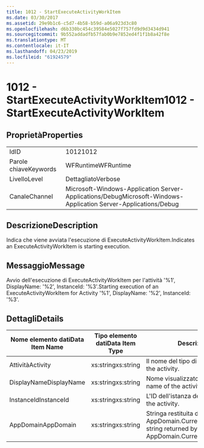 ```yaml
---
title: 1012 - StartExecuteActivityWorkItem
ms.date: 03/30/2017
ms.assetid: 29e9b1c6-c5d7-4b58-b59d-a06a923d3c80
ms.openlocfilehash: d6b330bc454c39584e5027f757fd9d9d3434d941
ms.sourcegitcommit: 9b552addadfb57fab0b9e7852ed4f1f1b8a42f8e
ms.translationtype: MT
ms.contentlocale: it-IT
ms.lasthandoff: 04/23/2019
ms.locfileid: "61924579"
---
```

# <a name="1012---startexecuteactivityworkitem"></a><span data-ttu-id="2e3e8-102">1012 - StartExecuteActivityWorkItem</span><span class="sxs-lookup"><span data-stu-id="2e3e8-102">1012 - StartExecuteActivityWorkItem</span></span>
## <a name="properties"></a><span data-ttu-id="2e3e8-103">Proprietà</span><span class="sxs-lookup"><span data-stu-id="2e3e8-103">Properties</span></span>  
  
|||  
|-|-|  
|<span data-ttu-id="2e3e8-104">Id</span><span class="sxs-lookup"><span data-stu-id="2e3e8-104">ID</span></span>|<span data-ttu-id="2e3e8-105">1012</span><span class="sxs-lookup"><span data-stu-id="2e3e8-105">1012</span></span>|  
|<span data-ttu-id="2e3e8-106">Parole chiave</span><span class="sxs-lookup"><span data-stu-id="2e3e8-106">Keywords</span></span>|<span data-ttu-id="2e3e8-107">WFRuntime</span><span class="sxs-lookup"><span data-stu-id="2e3e8-107">WFRuntime</span></span>|  
|<span data-ttu-id="2e3e8-108">Livello</span><span class="sxs-lookup"><span data-stu-id="2e3e8-108">Level</span></span>|<span data-ttu-id="2e3e8-109">Dettagliato</span><span class="sxs-lookup"><span data-stu-id="2e3e8-109">Verbose</span></span>|  
|<span data-ttu-id="2e3e8-110">Canale</span><span class="sxs-lookup"><span data-stu-id="2e3e8-110">Channel</span></span>|<span data-ttu-id="2e3e8-111">Microsoft-Windows-Application Server-Applications/Debug</span><span class="sxs-lookup"><span data-stu-id="2e3e8-111">Microsoft-Windows-Application Server-Applications/Debug</span></span>|  
  
## <a name="description"></a><span data-ttu-id="2e3e8-112">Descrizione</span><span class="sxs-lookup"><span data-stu-id="2e3e8-112">Description</span></span>  
 <span data-ttu-id="2e3e8-113">Indica che viene avviata l'esecuzione di ExecuteActivityWorkItem.</span><span class="sxs-lookup"><span data-stu-id="2e3e8-113">Indicates an ExecuteActivityWorkItem is starting execution.</span></span>  
  
## <a name="message"></a><span data-ttu-id="2e3e8-114">Messaggio</span><span class="sxs-lookup"><span data-stu-id="2e3e8-114">Message</span></span>  
 <span data-ttu-id="2e3e8-115">Avvio dell'esecuzione di ExecuteActivityWorkItem per l'attività '%1', DisplayName: '%2', InstanceId: '%3'.</span><span class="sxs-lookup"><span data-stu-id="2e3e8-115">Starting execution of an ExecuteActivityWorkItem for Activity '%1', DisplayName: '%2', InstanceId: '%3'.</span></span>  
  
## <a name="details"></a><span data-ttu-id="2e3e8-116">Dettagli</span><span class="sxs-lookup"><span data-stu-id="2e3e8-116">Details</span></span>  
  
|<span data-ttu-id="2e3e8-117">Nome elemento dati</span><span class="sxs-lookup"><span data-stu-id="2e3e8-117">Data Item Name</span></span>|<span data-ttu-id="2e3e8-118">Tipo elemento dati</span><span class="sxs-lookup"><span data-stu-id="2e3e8-118">Data Item Type</span></span>|<span data-ttu-id="2e3e8-119">Descrizione</span><span class="sxs-lookup"><span data-stu-id="2e3e8-119">Description</span></span>|  
|--------------------|--------------------|-----------------|  
|<span data-ttu-id="2e3e8-120">Attività</span><span class="sxs-lookup"><span data-stu-id="2e3e8-120">Activity</span></span>|<span data-ttu-id="2e3e8-121">xs:string</span><span class="sxs-lookup"><span data-stu-id="2e3e8-121">xs:string</span></span>|<span data-ttu-id="2e3e8-122">Il nome del tipo di attività.</span><span class="sxs-lookup"><span data-stu-id="2e3e8-122">The type name of the activity.</span></span>|  
|<span data-ttu-id="2e3e8-123">DisplayName</span><span class="sxs-lookup"><span data-stu-id="2e3e8-123">DisplayName</span></span>|<span data-ttu-id="2e3e8-124">xs:string</span><span class="sxs-lookup"><span data-stu-id="2e3e8-124">xs:string</span></span>|<span data-ttu-id="2e3e8-125">Nome visualizzato dell'attività.</span><span class="sxs-lookup"><span data-stu-id="2e3e8-125">The display name of the activity.</span></span>|  
|<span data-ttu-id="2e3e8-126">InstanceId</span><span class="sxs-lookup"><span data-stu-id="2e3e8-126">InstanceId</span></span>|<span data-ttu-id="2e3e8-127">xs:string</span><span class="sxs-lookup"><span data-stu-id="2e3e8-127">xs:string</span></span>|<span data-ttu-id="2e3e8-128">L'ID dell'istanza dell'attività.</span><span class="sxs-lookup"><span data-stu-id="2e3e8-128">The instance id of the activity.</span></span>|  
|<span data-ttu-id="2e3e8-129">AppDomain</span><span class="sxs-lookup"><span data-stu-id="2e3e8-129">AppDomain</span></span>|<span data-ttu-id="2e3e8-130">xs:string</span><span class="sxs-lookup"><span data-stu-id="2e3e8-130">xs:string</span></span>|<span data-ttu-id="2e3e8-131">Stringa restituita da AppDomain.CurrentDomain.FriendlyName.</span><span class="sxs-lookup"><span data-stu-id="2e3e8-131">The string returned by AppDomain.CurrentDomain.FriendlyName.</span></span>|

